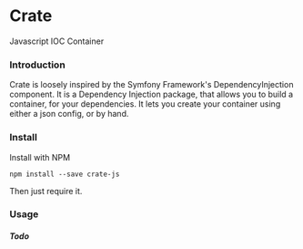 # Crate
Javascript IOC Container


### Introduction

Crate is loosely inspired by the Symfony Framework's DependencyInjection component. It is a Dependency Injection package,
that allows you to build a container, for your dependencies. It lets you create your container using either a json config, or 
by hand.

### Install

Install with NPM

```
npm install --save crate-js
```

Then just require it.

### Usage

##### Todo 
